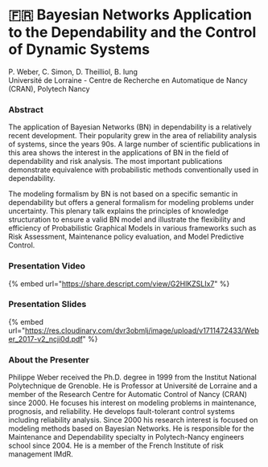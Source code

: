 # 🇫🇷 Bayesian Networks Application to the Dependability and the Control of Dynamic Systems

P. Weber, C. Simon, D. Theilliol, B. Iung\
Université de Lorraine - Centre de Recherche en Automatique de Nancy (CRAN), Polytech Nancy

### Abstract <a href="#h2_148496644" id="h2_148496644"></a>

The application of Bayesian Networks (BN) in dependability is a relatively recent development. Their popularity grew in the area of reliability analysis of systems, since the years 90s. A large number of scientific publications in this area shows the interest in the applications of BN in the field of dependability and risk analysis. The most important publications demonstrate equivalence with probabilistic methods conventionally used in dependability.

The modeling formalism by BN is not based on a specific semantic in dependability but offers a general formalism for modeling problems under uncertainty. This plenary talk explains the principles of knowledge structuration to ensure a valid BN model and illustrate the flexibility and efficiency of Probabilistic Graphical Models in various frameworks such as Risk Assessment, Maintenance policy evaluation, and Model Predictive Control.

### Presentation Video <a href="#h2_646233003" id="h2_646233003"></a>

{% embed url="https://share.descript.com/view/G2HlKZSLIx7" %}

### Presentation Slides <a href="#h2_1925806592" id="h2_1925806592"></a>

{% embed url="https://res.cloudinary.com/dvr3obmlj/image/upload/v1711472433/Weber_2017-v2_ncji0d.pdf" %}

### About the Presenter <a href="#h2_400592680" id="h2_400592680"></a>

Philippe Weber received the Ph.D. degree in 1999 from the Institut National Polytechnique de Grenoble. He is Professor at Université de Lorraine and a member of the Research Centre for Automatic Control of Nancy (CRAN) since 2000. He focuses his interest on modeling problems in maintenance, prognosis, and reliability. He develops fault-tolerant control systems including reliability analysis. Since 2000 his research interest is focused on modeling methods based on Bayesian Networks. He is responsible for the Maintenance and Dependability specialty in Polytech-Nancy engineers school since 2004. He is a member of the French Institute of risk management IMdR.
